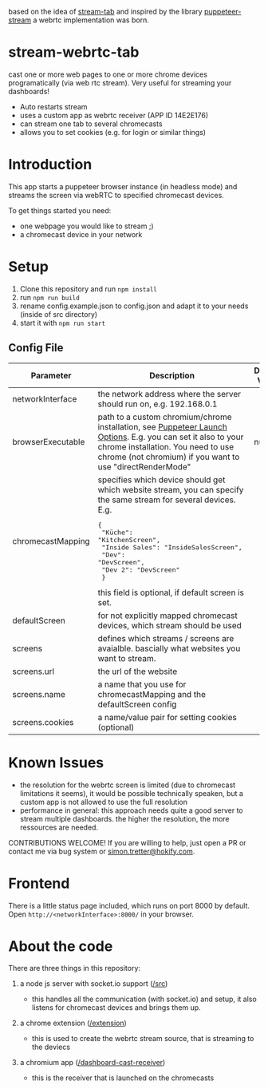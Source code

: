 based on the idea of [stream-tab](https://github.com/simllll/stream-tab) and inspired by the 
library [puppeteer-stream](https://github.com/Flam3rboy/puppeteer-stream) a webrtc implementation was born.

# stream-webrtc-tab

cast one or more web pages to one or more chrome devices programatically (via web rtc stream). 
Very useful for streaming your dashboards!

* Auto restarts stream
* uses a custom app as webrtc receiver (APP ID 14E2E176)
* can stream one tab to several chromecasts
* allows you to set cookies (e.g. for login or similar things)

# Introduction
This app starts a puppeteer browser instance (in headless mode) and streams the 
screen via webRTC to specified chromecast devices. 

To get things started you need:
* one webpage you would like to stream ;)
* a chromecast device in your network

# Setup
1. Clone this repository and run `npm install`
2. run `npm run build` 
3. rename config.example.json to config.json and adapt it to your needs (inside of src directory)
4. start it with `npm run start`

## Config File

| Parameter         | Description                                                                                                                                                                                                                                                                                                                | Default Value |
|-------------------|----------------------------------------------------------------------------------------------------------------------------------------------------------------------------------------------------------------------------------------------------------------------------------------------------------------------------|---------------|
| networkInterface  | the network address where the server should run on, e.g. 192.168.0.1                                                                                                                                                                                                                                                       |               |                                                                                         | ffmpeg        |
| browserExecutable | path to a custom chromium/chrome installation, see [Puppeteer Launch Options](https://github.com/puppeteer/puppeteer/blob/main/docs/api.md#puppeteerlaunchoptions). E.g. you can set it also to your chrome installation. You need to use chrome (not chromium) if you want to use "directRenderMode"                      | null          |
| chromecastMapping | specifies which device should get which website stream, you can specify the same stream for several devices. E.g. <pre>{ <br>	"Küche": "KitchenScreen", <br>	"Inside Sales": "InsideSalesScreen", <br>	"Dev": "DevScreen", <br>        "Dev 2": "DevScreen"<br> }</pre>  this field is optional, if default screen is set. |               |
| defaultScreen     | for not explicitly mapped chromecast devices, which stream should be used                                                                                                                                                                                                                                                  |               |
| screens           | defines which streams / screens are avaialble. bascially what websites you want to stream.                                                                                                                                                                                                                                 |               |
| screens.url       | the url of the website                                                                                                                                                                                                                                                                                                     |               |
| screens.name      | a name that you use for chromecastMapping and the defaultScreen config                                                                                                                                                                                                                                                     |               |
| screens.cookies   | a name/value pair for setting cookies (optional)                                                                                                                                                                                                                                                                           |               |

# Known Issues
* the resolution for the webrtc screen is limited (due to chromecast limitations it seems), it would be possible technically speaken, but a custom app is not allowed to use the full resolution
* performance in general: this approach needs quite a good server to stream multiple dashboards. the higher the resolution, the more ressources are needed.

CONTRIBUTIONS WELCOME! If you are willing to help, just open a PR or contact me via bug system or simon.tretter@hokify.com.

# Frontend
There is a little status page included, which runs on port 8000 by default.
Open `http://<networkInterface>:8000/` in your browser.

# About the code

There are three things in this repository:

1. a node js server with socket.io support ([/src](src))
   - this handles all the communication (with socket.io) and setup, it also listens for chromecast devices and brings them up.

2. a chrome extension ([/extension](extension))
   - this is used to create the webrtc stream source, that is streaming to the deviecs

3. a chromium app ([/dashboard-cast-receiver](dashboard-cast-receiver))
   - this is the receiver that is launched on the chromecasts


